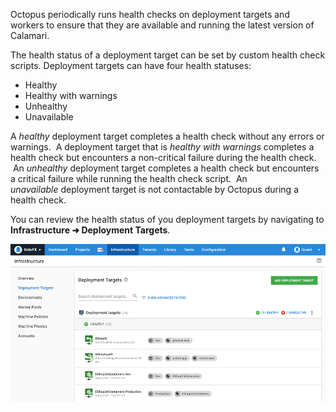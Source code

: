 Octopus periodically runs health checks on deployment targets and workers to ensure that they are available and running the latest version of Calamari.  

The health status of a deployment target can be set by custom health check scripts. Deployment targets can have four health statuses:

- Healthy
- Healthy with warnings
- Unhealthy
- Unavailable

A *healthy* deployment target completes a health check without any errors or warnings.  A deployment target that is *healthy with warnings* completes a health check but encounters a non-critical failure during the health check.  An *unhealthy* deployment target completes a health check but encounters a critical failure while running the health check script.  An *unavailable* deployment target is not contactable by Octopus during a health check.

You can review the health status of you deployment targets by navigating to **Infrastructure ➜ Deployment Targets**.

![Health status of deployment targets](/docs/shared-content/concepts/images/health-status.png "width=500")
